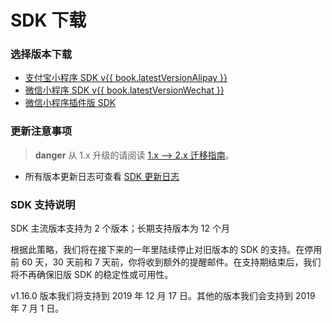 <!-- ex_nonav -->

# SDK 下载

### 选择版本下载

- [支付宝小程序 SDK v{{ book.latestVersionAlipay }}](https://dl.ifanr.cn/hydrogen/sdk/sdk-alipay.{{book.latestVersionAlipay}}.zip)
- [微信小程序 SDK v{{ book.latestVersionWechat }}](https://dl.ifanr.cn/hydrogen/sdk/sdk-wechat.{{book.latestVersionWechat}}.zip)
- [微信小程序插件版 SDK](https://mp.weixin.qq.com/wxopen/pluginbasicprofile?action=intro&appid=wxc6b86e382a1e3294)

### 更新注意事项

> **danger**
> 从 1.x 升级的请阅读 [1.x --> 2.x 迁移指南](/js-sdk/migrate-from-v1.md)。

- 所有版本更新日志可查看 [SDK 更新日志](https://github.com/ifanrx/hydrogen-js-sdk/blob/master/CHANGELOG.md)

### SDK 支持说明

SDK 主流版本支持为 2 个版本；长期支持版本为 12 个月

根据此策略，我们将在接下来的一年里陆续停止对旧版本的 SDK 的支持。在停用前 60 天，30 天前和 7 天前，你将收到额外的提醒邮件。在支持期结束后，我们将不再确保旧版 SDK 的稳定性或可用性。

v1.16.0 版本我们将支持到 2019 年 12 月 17 日。其他的版本我们会支持到 2019 年 7 月 1 日。
